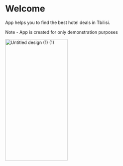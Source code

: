 # Welcome

App helps you to find the best hotel deals in Tbilisi.

Note - App is created for only demonstration purposes

<img src="https://user-images.githubusercontent.com/56077514/194417858-d9493bf5-2900-4133-9c0f-11b3b10d502f.png" alt="Untitled design (1) (1)" style="width: 200px; height:390px">
